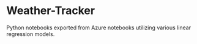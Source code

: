 # Weather-Tracker
Python notebooks exported from Azure notebooks utilizing various linear regression models. 
